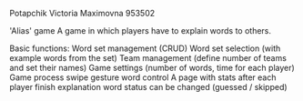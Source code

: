 Potapchik Victoria Maximovna 953502

'Alias' game
A game in which players have to explain words to others.

Basic functions:
Word set management (CRUD)
Word set selection (with example words from the set)
Team management (define number of teams and set their names) Game settings (number of words, time for each player)
Game process
swipe gesture word control
A page with stats after each player finish explanation word status can be changed (guessed / skipped)

